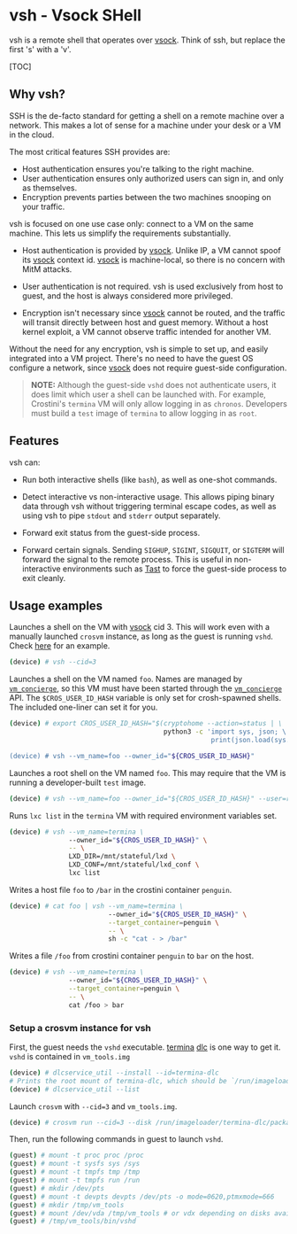 # vsh - Vsock SHell

vsh is a remote shell that operates over [vsock]. Think of ssh, but replace
the first 's' with a 'v'.

[TOC]

## Why vsh?

SSH is the de-facto standard for getting a shell on a remote machine over a
network. This makes a lot of sense for a machine under your desk or a VM in the
cloud.

The most critical features SSH provides are:
*  Host authentication ensures you're talking to the right machine.
*  User authentication ensures only authorized users can sign in, and only as
   themselves.
*  Encryption prevents parties between the two machines snooping on your
   traffic.

vsh is focused on one use case only: connect to a VM on the same machine. This
lets us simplify the requirements substantially.

*  Host authentication is provided by [vsock]. Unlike IP, a VM cannot spoof its
   [vsock] context id. [vsock] is machine-local, so there is no concern with
   MitM attacks.

*  User authentication is not required. vsh is used exclusively from host to
   guest, and the host is always considered more privileged.

*  Encryption isn't necessary since [vsock] cannot be routed, and the traffic
   will transit directly between host and guest memory. Without a host kernel
   exploit, a VM cannot observe traffic intended for another VM.

Without the need for any encryption, vsh is simple to set up, and easily
integrated into a VM project. There's no need to have the guest OS configure
a network, since [vsock] does not require guest-side configuration.

>**NOTE:** Although the guest-side `vshd` does not authenticate users, it does
limit which user a shell can be launched with. For example, Crostini's `termina`
VM will only allow logging in as `chronos`. Developers must build a `test` image
of `termina` to allow logging in as `root`.

## Features

vsh can:

*  Run both interactive shells (like `bash`), as well as one-shot commands.

*  Detect interactive vs non-interactive usage. This allows piping binary data
   through vsh without triggering terminal escape codes, as well as using vsh to
   pipe `stdout` and `stderr` output separately.

*  Forward exit status from the guest-side process.

*  Forward certain signals. Sending `SIGHUP`, `SIGINT`, `SIGQUIT`, or `SIGTERM`
   will forward the signal to the remote process. This is useful in
   non-interactive environments such as [Tast] to force the guest-side process
   to exit cleanly.

## Usage examples

Launches a shell on the VM with [vsock] cid 3. This will work even with a
manually launched `crosvm` instance, as long as the guest is running `vshd`.
Check [here](#setup-a-crosvm-instance-for-vsh) for an example.

```bash
(device) # vsh --cid=3
```

Launches a shell on the VM named `foo`. Names are managed by [`vm_concierge`],
so this VM must have been started through the [`vm_concierge`] API. The
`$CROS_USER_ID_HASH` variable is only set for crosh-spawned shells. The
included one-liner can set it for you.

```bash
(device) # export CROS_USER_ID_HASH="$(cryptohome --action=status | \
                                       python3 -c 'import sys, json; \
                                                   print(json.load(sys.stdin)["mounts"][0]["owner"])')"

(device) # vsh --vm_name=foo --owner_id="${CROS_USER_ID_HASH}"
```

Launches a root shell on the VM named `foo`. This may require that the VM is
running a developer-built `test` image.

```bash
(device) # vsh --vm_name=foo --owner_id="${CROS_USER_ID_HASH}" --user=root
```

Runs `lxc list` in the `termina` VM with required environment variables set.

```bash
(device) # vsh --vm_name=termina \
               --owner_id="${CROS_USER_ID_HASH}" \
               -- \
               LXD_DIR=/mnt/stateful/lxd \
               LXD_CONF=/mnt/stateful/lxd_conf \
               lxc list
```

Writes a host file `foo` to `/bar` in the crostini container `penguin`.

```bash
(device) # cat foo | vsh --vm_name=termina \
                         --owner_id="${CROS_USER_ID_HASH}" \
                         --target_container=penguin \
                         -- \
                         sh -c "cat - > /bar"
```

Writes a file `/foo` from crostini container `penguin` to `bar` on the host.

```bash
(device) # vsh --vm_name=termina \
               --owner_id="${CROS_USER_ID_HASH}" \
               --target_container=penguin \
               -- \
               cat /foo > bar
```

### Setup a crosvm instance for vsh

First, the guest needs the `vshd` executable. [termina] [dlc] is one way to get
it. `vshd` is contained in `vm_tools.img`

```bash
(device) # dlcservice_util --install --id=termina-dlc
# Prints the root mount of termina-dlc, which should be `/run/imageloader/termina-dlc/package/root`
(device) # dlcservice_util --list
```

Launch `crosvm` with `--cid=3` and `vm_tools.img`.

```bash
(device) # crosvm run --cid=3 --disk /run/imageloader/termina-dlc/package/root/vm_tools.img ...
```

Then, run the following commands in guest to launch `vshd`.
```bash
(guest) # mount -t proc proc /proc
(guest) # mount -t sysfs sys /sys
(guest) # mount -t tmpfs tmp /tmp
(guest) # mount -t tmpfs run /run
(guest) # mkdir /dev/pts
(guest) # mount -t devpts devpts /dev/pts -o mode=0620,ptmxmode=666
(guest) # mkdir /tmp/vm_tools
(guest) # mount /dev/vda /tmp/vm_tools # or vdx depending on disks available
(guest) # /tmp/vm_tools/bin/vshd
```

[Tast]: https://chromium.googlesource.com/chromiumos/platform/tast/+/HEAD/README.md
[`vm_concierge`]: https://chromium.googlesource.com/chromiumos/platform2/+/HEAD/vm_tools/concierge
[vsock]: https://www.man7.org/linux/man-pages/man7/vsock.7.html
[termina]: https://chromium.googlesource.com/chromiumos/overlays/board-overlays/+/main/project-termina/
[dlc]: https://chromium.googlesource.com/chromiumos/platform2/+/HEAD/dlcservice/README.md
